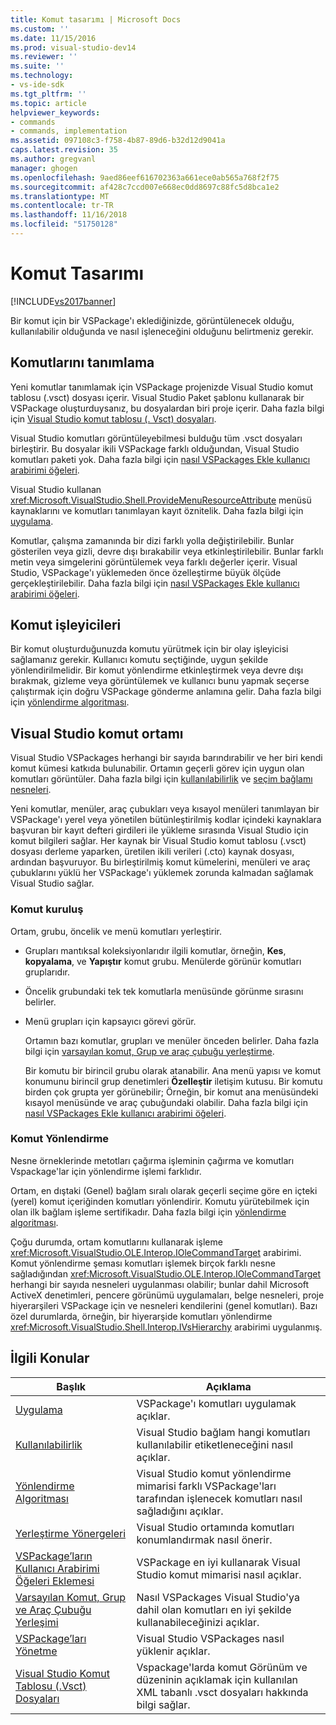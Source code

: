 ```yaml
---
title: Komut tasarımı | Microsoft Docs
ms.custom: ''
ms.date: 11/15/2016
ms.prod: visual-studio-dev14
ms.reviewer: ''
ms.suite: ''
ms.technology:
- vs-ide-sdk
ms.tgt_pltfrm: ''
ms.topic: article
helpviewer_keywords:
- commands
- commands, implementation
ms.assetid: 097108c3-f758-4b87-89d6-b32d12d9041a
caps.latest.revision: 35
ms.author: gregvanl
manager: ghogen
ms.openlocfilehash: 9aed86eef616702363a661ece0ab565a768f2f75
ms.sourcegitcommit: af428c7ccd007e668ec0dd8697c88fc5d8bca1e2
ms.translationtype: MT
ms.contentlocale: tr-TR
ms.lasthandoff: 11/16/2018
ms.locfileid: "51750128"
---
```

# <a name="command-design"></a>Komut Tasarımı
[!INCLUDE[vs2017banner](../../includes/vs2017banner.md)]

Bir komut için bir VSPackage'ı eklediğinizde, görüntülenecek olduğu, kullanılabilir olduğunda ve nasıl işleneceğini olduğunu belirtmeniz gerekir.  
  
## <a name="defining-commands"></a>Komutlarını tanımlama  
 Yeni komutlar tanımlamak için VSPackage projenizde Visual Studio komut tablosu (.vsct) dosyası içerir. Visual Studio Paket şablonu kullanarak bir VSPackage oluşturduysanız, bu dosyalardan biri proje içerir. Daha fazla bilgi için [Visual Studio komut tablosu (. Vsct) dosyaları](../../extensibility/internals/visual-studio-command-table-dot-vsct-files.md).  
  
 Visual Studio komutları görüntüleyebilmesi bulduğu tüm .vsct dosyaları birleştirir. Bu dosyalar ikili VSPackage farklı olduğundan, Visual Studio komutları paketi yok. Daha fazla bilgi için [nasıl VSPackages Ekle kullanıcı arabirimi öğeleri](../../extensibility/internals/how-vspackages-add-user-interface-elements.md).  
  
 Visual Studio kullanan <xref:Microsoft.VisualStudio.Shell.ProvideMenuResourceAttribute> menüsü kaynaklarını ve komutları tanımlayan kayıt öznitelik. Daha fazla bilgi için [uygulama](../../extensibility/internals/command-implementation.md).  
  
 Komutlar, çalışma zamanında bir dizi farklı yolla değiştirilebilir. Bunlar gösterilen veya gizli, devre dışı bırakabilir veya etkinleştirilebilir. Bunlar farklı metin veya simgelerini görüntülemek veya farklı değerler içerir. Visual Studio, VSPackage'ı yüklemeden önce özelleştirme büyük ölçüde gerçekleştirilebilir. Daha fazla bilgi için [nasıl VSPackages Ekle kullanıcı arabirimi öğeleri](../../extensibility/internals/how-vspackages-add-user-interface-elements.md).  
  
## <a name="command-handlers"></a>Komut işleyicileri  
 Bir komut oluşturduğunuzda komutu yürütmek için bir olay işleyicisi sağlamanız gerekir. Kullanıcı komutu seçtiğinde, uygun şekilde yönlendirilmelidir. Bir komut yönlendirme etkinleştirmek veya devre dışı bırakmak, gizleme veya görüntülemek ve kullanıcı bunu yapmak seçerse çalıştırmak için doğru VSPackage gönderme anlamına gelir. Daha fazla bilgi için [yönlendirme algoritması](../../extensibility/internals/command-routing-algorithm.md).  
  
## <a name="the-visual-studio-command-environment"></a>Visual Studio komut ortamı  
 Visual Studio VSPackages herhangi bir sayıda barındırabilir ve her biri kendi komut kümesi katkıda bulunabilir. Ortamın geçerli görev için uygun olan komutları görüntüler. Daha fazla bilgi için [kullanılabilirlik](../../extensibility/internals/command-availability.md) ve [seçim bağlamı nesneleri](../../extensibility/internals/selection-context-objects.md).  
  
 Yeni komutlar, menüler, araç çubukları veya kısayol menüleri tanımlayan bir VSPackage'ı yerel veya yönetilen bütünleştirilmiş kodlar içindeki kaynaklara başvuran bir kayıt defteri girdileri ile yükleme sırasında Visual Studio için komut bilgileri sağlar. Her kaynak bir Visual Studio komut tablosu (.vsct) dosyası derleme yaparken, üretilen ikili verileri (.cto) kaynak dosyası, ardından başvuruyor. Bu birleştirilmiş komut kümelerini, menüleri ve araç çubuklarını yüklü her VSPackage'ı yüklemek zorunda kalmadan sağlamak Visual Studio sağlar.  
  
### <a name="command-organization"></a>Komut kuruluş  
 Ortam, grubu, öncelik ve menü komutları yerleştirir.  
  
- Grupları mantıksal koleksiyonlarıdır ilgili komutlar, örneğin, **Kes**, **kopyalama**, ve **Yapıştır** komut grubu. Menülerde görünür komutları gruplarıdır.  
  
- Öncelik grubundaki tek tek komutlarla menüsünde görünme sırasını belirler.  
  
- Menü grupları için kapsayıcı görevi görür.  
  
  Ortamın bazı komutlar, grupları ve menüler önceden belirler. Daha fazla bilgi için [varsayılan komut, Grup ve araç çubuğu yerleştirme](../../extensibility/internals/default-command-group-and-toolbar-placement.md).  
  
  Bir komutu bir birincil grubu olarak atanabilir. Ana menü yapısı ve komut konumunu birincil grup denetimleri **Özelleştir** iletişim kutusu. Bir komutu birden çok grupta yer görünebilir; Örneğin, bir komut ana menüsündeki kısayol menüsünde ve araç çubuğundaki olabilir. Daha fazla bilgi için [nasıl VSPackages Ekle kullanıcı arabirimi öğeleri](../../extensibility/internals/how-vspackages-add-user-interface-elements.md).  
  
### <a name="command-routing"></a>Komut Yönlendirme  
 Nesne örneklerinde metotları çağırma işleminin çağırma ve komutları Vspackage'lar için yönlendirme işlemi farklıdır.  
  
 Ortam, en dıştaki (Genel) bağlam sıralı olarak geçerli seçime göre en içteki (yerel) komut içeriğinden komutları yönlendirir. Komutu yürütebilmek için olan ilk bağlam işleme sertifikadır. Daha fazla bilgi için [yönlendirme algoritması](../../extensibility/internals/command-routing-algorithm.md).  
  
 Çoğu durumda, ortam komutlarını kullanarak işleme <xref:Microsoft.VisualStudio.OLE.Interop.IOleCommandTarget> arabirimi. Komut yönlendirme şeması komutları işlemek birçok farklı nesne sağladığından <xref:Microsoft.VisualStudio.OLE.Interop.IOleCommandTarget> herhangi bir sayıda nesneleri uygulanması olabilir; bunlar dahil Microsoft ActiveX denetimleri, pencere görünümü uygulamaları, belge nesneleri, proje hiyerarşileri VSPackage için ve nesneleri kendilerini (genel komutları). Bazı özel durumlarda, örneğin, bir hiyerarşide komutları yönlendirme <xref:Microsoft.VisualStudio.Shell.Interop.IVsHierarchy> arabirimi uygulanmış.  
  
## <a name="related-topics"></a>İlgili Konular  
  
|Başlık|Açıklama|  
|-----------|-----------------|  
|[Uygulama](../../extensibility/internals/command-implementation.md)|VSPackage'ı komutları uygulamak açıklar.|  
|[Kullanılabilirlik](../../extensibility/internals/command-availability.md)|Visual Studio bağlam hangi komutları kullanılabilir etiketleneceğini nasıl açıklar.|  
|[Yönlendirme Algoritması](../../extensibility/internals/command-routing-algorithm.md)|Visual Studio komut yönlendirme mimarisi farklı VSPackage'ları tarafından işlenecek komutları nasıl sağladığını açıklar.|  
|[Yerleştirme Yönergeleri](../../extensibility/internals/command-placement-guidelines.md)|Visual Studio ortamında komutları konumlandırmak nasıl önerir.|  
|[VSPackage’ların Kullanıcı Arabirimi Öğeleri Eklemesi](../../extensibility/internals/how-vspackages-add-user-interface-elements.md)|VSPackage en iyi kullanarak Visual Studio komut mimarisi nasıl açıklar.|  
|[Varsayılan Komut, Grup ve Araç Çubuğu Yerleşimi](../../extensibility/internals/default-command-group-and-toolbar-placement.md)|Nasıl VSPackages Visual Studio'ya dahil olan komutları en iyi şekilde kullanabileceğinizi açıklar.|  
|[VSPackage’ları Yönetme](../../extensibility/managing-vspackages.md)|Visual Studio VSPackages nasıl yüklenir açıklar.|  
|[Visual Studio Komut Tablosu (.Vsct) Dosyaları](../../extensibility/internals/visual-studio-command-table-dot-vsct-files.md)|Vspackage'larda komut Görünüm ve düzeninin açıklamak için kullanılan XML tabanlı .vsct dosyaları hakkında bilgi sağlar.|

